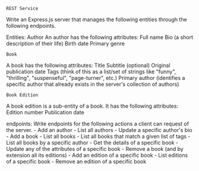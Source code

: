     REST Service
Write an Express.js server that manages the following entities through the following endpoints.

Entities:
    Author
An author has the following attributes:
    Full name
    Bio (a short description of their life)
    Birth date
    Primary genre
    
    Book
A book has the following attributes:
    Title
    Subtitle (optional)
    Original publication date
    Tags (think of this as a list/set of strings like "funny", "thrilling", "suspenseful", "page-turner", etc.)
    Primary author (identifies a specific author that already exists in the server's collection of authors)

    Book Edition
A book edition is a sub-entity of a book. It has the following attributes:
    Edition number
    Publication date


endpoints: Write endpoints for the following actions a client can request of the server.
    - Add an author
    - List all authors
    - Update a specific author's bio
    - Add a book
    - List all books
    - List all books that match a given list of tags
    - List all books by a specific author
    - Get the details of a specific book
    - Update any of the attributes of a specific book
    - Remove a book (and by extension all its editions)
    - Add an edition of a specific book
    - List editions of a specific book
    - Remove an edition of a specific book